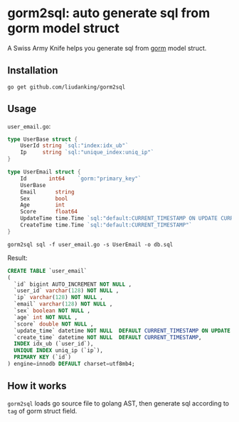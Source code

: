 # gorm2sql: auto generate sql from gorm model struct


A Swiss Army Knife helps you generate sql from [gorm](https://github.com/jinzhu/gorm) model struct.


## Installation

```
go get github.com/liudanking/gorm2sql
```

## Usage

`user_email.go`:

```go
type UserBase struct {
	UserId string `sql:"index:idx_ub"`
	Ip     string `sql:"unique_index:uniq_ip"`
}

type UserEmail struct {
	Id       int64    `gorm:"primary_key"`
	UserBase
	Email      string
	Sex        bool
	Age        int
	Score      float64
	UpdateTime time.Time `sql:"default:CURRENT_TIMESTAMP ON UPDATE CURRENT_TIMESTAMP"`
	CreateTime time.Time `sql:"default:CURRENT_TIMESTAMP"`
}
```

```
gorm2sql sql -f user_email.go -s UserEmail -o db.sql
```

Result:

```sql
CREATE TABLE `user_email`
(
  `id` bigint AUTO_INCREMENT NOT NULL ,
  `user_id` varchar(128) NOT NULL ,
  `ip` varchar(128) NOT NULL ,
  `email` varchar(128) NOT NULL ,
  `sex` boolean NOT NULL ,
  `age` int NOT NULL ,
  `score` double NOT NULL ,
  `update_time` datetime NOT NULL  DEFAULT CURRENT_TIMESTAMP ON UPDATE CURRENT_TIMESTAMP,
  `create_time` datetime NOT NULL  DEFAULT CURRENT_TIMESTAMP,
  INDEX idx_ub (`user_id`),
  UNIQUE INDEX uniq_ip (`ip`),
  PRIMARY KEY (`id`)
) engine=innodb DEFAULT charset=utf8mb4;
```


## How it works

`gorm2sql` loads go source file to golang AST, then generate sql according to `tag` of gorm struct field.
